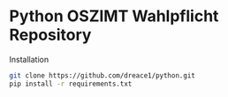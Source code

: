 # Python OSZIMT Wahlpflicht Repository

Installation

```bash
git clone https://github.com/dreace1/python.git
pip install -r requirements.txt
```
